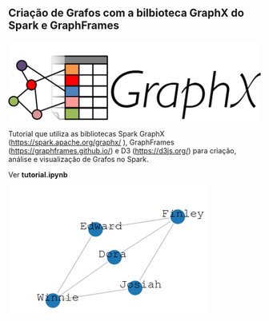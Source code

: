 ## Criação de Grafos com a bilbioteca GraphX do Spark e GraphFrames

![Alt Text](./img/graphx-logo.svg) 

Tutorial que utiliza as bibliotecas Spark GraphX (https://spark.apache.org/graphx/
), GraphFrames (https://graphframes.github.io/) e D3 (https://d3js.org/) para criação, análise e visualização de Grafos no Spark.

Ver **tutorial.ipynb**

![Alt Text](./img/graph.png) 

